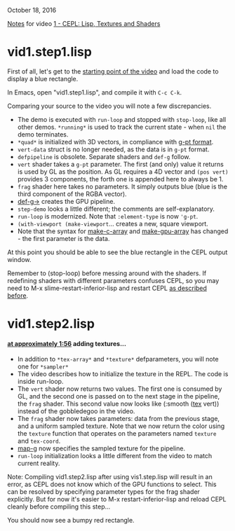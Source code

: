 October 18, 2016

[Notes](vid1.md) for video [1 - CEPL: Lisp, Textures and Shaders](https://www.youtube.com/watch?v=I0kWZP9L9Kc)

# vid1.step1.lisp
First of all, let's get to the [starting point of the video](https://www.youtube.com/watch?v=I0kWZP9L9Kc) and load the code to display a blue rectangle.

In Emacs, open "vid1.step1.lisp", and compile it with `C-c C-k`.

Comparing your source to the video you will note a few discrepancies.

- The demo is executed with `run-loop` and stopped with `stop-loop`, like all other demos.  `*running*` is used to track the current state - when `nil` the demo terminates.
- `*quad*` is initialized with 3D vectors, in compliance with [g-pt format](http://techsnuffle.com/cepl/api.html#CEPL.TYPES.PREDEFINED:G-PT).
- `vert-data` struct is no longer needed, as the data is in `g-pt` format.
- `defpipeline` is obsolete.  Separate shaders and `def-g` follow.
- `vert` shader takes a `g-pt` parameter.  The first (and only) value it returns is used by GL as the position.  As GL requires a 4D vector and `(pos vert)` provides 3 components, the forth one is appended here to always be 1.
- `frag` shader here takes no parameters.  It simply outputs blue (blue is the third component of the RGBA vector).
- [def-g->](http://techsnuffle.com/cepl/api.html#CEPL.PIPELINES:DEF-G-%3E) creates the GPU pipeline.
- `step-demo` looks a little different; the comments are self-explanatory.
- `run-loop` is modernized.  Note that `:element-type` is now `'g-pt`.
- `(with-viewport (make-viewport`... creates a new, square viewport.
- Note that the syntax for [make-c-array](http://techsnuffle.com/cepl/api.html#CEPL.C-ARRAYS:MAKE-C-ARRAY) and [make-gpu-array](http://techsnuffle.com/cepl/api.html#CEPL.GPU-ARRAYS.BUFFER-BACKED:MAKE-GPU-ARRAY) has changed - the first parameter is the data.

At this point you should be able to see the blue rectangle in the CEPL output window.

Remember to (stop-loop) before messing around with the shaders.  If redefining shaders with different parameters confuses CEPL, so you may need to M-x slime-restart-inferior-lisp  and restart CEPL [as described before](README.md).

# vid1.step2.lisp
#### [at approximately 1:56](https://youtu.be/I0kWZP9L9Kc?t=116) adding textures...

- In addition to `*tex-array*` and `*texture*` defparameters, you will note one for `*sampler*`
- The video describes how to initialize the texture in the REPL.  The code is inside run-loop.
- The `vert` shader now returns two values.  The first one is consumed by GL, and the second one is passed on to the next stage in the pipeline, the `frag` shader.  This second value now looks like (:smooth ([tex](http://techsnuffle.com/cepl/api.html#CEPL.TYPES.PREDEFINED:TEX) vert)) instead of the gobbledegoo in the video.
- The `frag` shader now takes parameters: data from the previous stage, and a uniform sampled texture.  Note that we now return the color using the `texture` function that operates on the parameters named `texture` and `tex-coord`.
- [map-g](http://techsnuffle.com/cepl/api.html#CEPL.PIPELINES:MAP-G) now specifies the sampled texture for the pipeline.
- `run-loop` initialization looks a little different from the video to match current reality.

Note: Compiling vid1.step2.lisp after using vis1.step.lisp will result in an error, as CEPL does not know which of the GPU functions to select.  This can be resolved by specifying parameter types for the frag shader explicitly.  But for now it's easier to M-x restart-inferior-lisp and reload CEPL cleanly before compiling this step...

You should now see a bumpy red rectangle.


